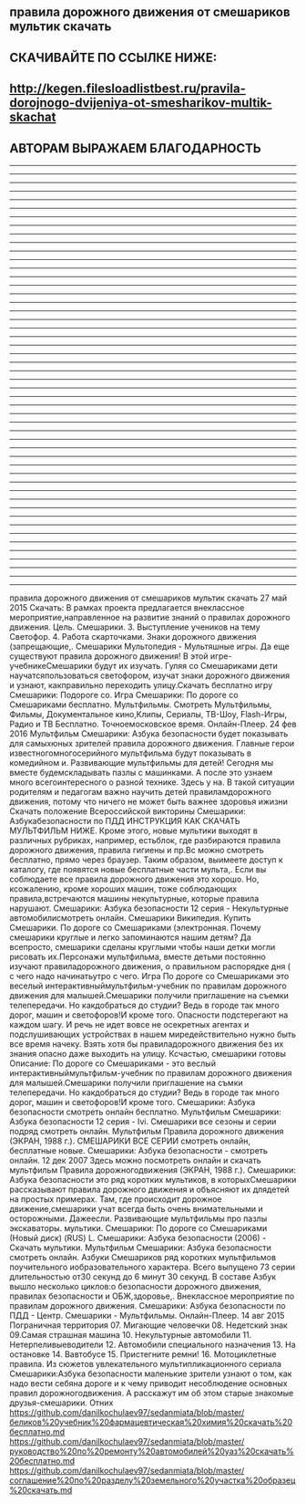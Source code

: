 правила дорожного движения от смешариков мультик скачать
--------------------------------------------------
СКАЧИВАЙТЕ ПО ССЫЛКЕ НИЖЕ:
--------------------------------------------------
http://kegen.filesloadlistbest.ru/pravila-dorojnogo-dvijeniya-ot-smesharikov-multik-skachat
--------------------------------------------------
АВТОРАМ ВЫРАЖАЕМ БЛАГОДАРНОСТЬ
--------------------------------------------------
--------------------------------------------------
--------------------------------------------------
--------------------------------------------------
--------------------------------------------------
--------------------------------------------------
--------------------------------------------------
--------------------------------------------------
--------------------------------------------------
--------------------------------------------------
--------------------------------------------------
--------------------------------------------------
--------------------------------------------------
--------------------------------------------------
--------------------------------------------------
--------------------------------------------------
--------------------------------------------------
--------------------------------------------------
--------------------------------------------------
--------------------------------------------------
--------------------------------------------------
--------------------------------------------------
--------------------------------------------------
--------------------------------------------------
--------------------------------------------------
--------------------------------------------------
--------------------------------------------------
--------------------------------------------------
--------------------------------------------------
--------------------------------------------------
--------------------------------------------------
--------------------------------------------------
--------------------------------------------------
--------------------------------------------------
--------------------------------------------------
--------------------------------------------------
--------------------------------------------------
--------------------------------------------------
--------------------------------------------------
--------------------------------------------------
--------------------------------------------------
--------------------------------------------------
--------------------------------------------------
--------------------------------------------------
--------------------------------------------------
--------------------------------------------------
--------------------------------------------------
--------------------------------------------------
--------------------------------------------------
--------------------------------------------------
--------------------------------------------------
правила дорожного движения от смешариков мультик скачать 27 май 2015  Скачать:  В рамках проекта предлагается внеклассное мероприятие,направленное на развитие знаний о правилах дорожного движения. Цель. Смешарики. 3. Выступление учеников на тему Светофор. 4. Работа скарточками. Знаки дорожного движения (запрещающие,. Смешарики  Мультопедия - Мультяшные игры. Да еще существуют правила дорожного движения! В этой игре-учебникеСмешарики будут их изучать. Гуляя со Смешариками дети научатсяпользоваться светофором, изучат знаки дорожного движения и узнают, какправильно переходить улицу.Скачать бесплатно игру Смешарики: Подороге со. Игра Смешарики: По дороге со Смешариками бесплатно. Мультфильмы. Cмотреть Мультфильмы, Фильмы, Документальное кино,Клипы, Сериалы, ТВ-Шоу, Flash-Игры, Радио и ТВ Бесплатно. Точноемосковское время. Онлайн-Плеер. 24 фев 2016  Мультфильм Смешарики: Азбука безопасности будет показывать для самыхюных зрителей правила дорожного движения. Главные герои известногомногосерийного мультфильма будут показывать в комедийном и. Развивающие мультфильмы для детей! Сегодня мы вместе будемскладывать пазлы с машинками. А после это узнаем много всегоинтересного о разной технике. Здесь у на. В такой ситуации родителям и педагогам важно научить детей правиламдорожного движения, потому что ничего не может быть важнее здоровья ижизни  Скачать положение Всероссийской викторины Смешарики: Азбукабезопасности по ПДД  ИНСТРУКЦИЯ КАК СКАЧАТЬ МУЛЬТФИЛЬМ НИЖЕ. Кроме этого, новые мультики выходят в различных рубриках, например, естьблок, где разбираются правила дорожного движения, правила гигиены и пр.Вс можно смотреть бесплатно, прямо через браузер. Таким образом, выимеете доступ к каталогу, где появятся новые бесплатные части мульта,. Если вы соблюдаете все правила дорожного движения  это хорошо. Но, ксожалению, кроме хороших машин, тоже соблюдающих правила,встречаются машины некультурные, которые правила нарушают. Смешарики: Азбука безопасности 12 серия - Некультурные автомобилисмотреть онлайн. Смешарики  Википедия. Купить Смешарики. По дороге со Смешариками (электронная. Почему смешарики круглые и легко запоминаются нашим детям? Да всепросто, смешарики сделаны круглыми чтобы наши детки могли рисовать их.Персонажи мультфильма, вместе детьми постоянно изучают правиладорожного движения, о правильном распорядке дня ( с чего надо начинатьутро с чего. Игра По дороге со Смешариками  это веселый интерактивныймультфильм-учебник по правилам дорожного движения для малышей.Смешарики получили приглашение на съемки телепередачи. Но какдобраться до студии? Ведь в городе так много дорог, машин и светофоров!И кроме того. Опасности подстерегают на каждом шагу. И речь не идет вовсе не осекретных агентах и подслушивающих устройствах  в нашем миредействительно нужно быть все время начеку. Взять хотя бы правиладорожного движения  без их знания опасно даже выходить на улицу. Ксчастью, смешарики готовы
Описание: По дороге со Смешариками - это веслый интерактивныймультфильм-учебник по правилам дорожного движения для малышей.Смешарики получили приглашение на съмки телепередачи. Но какдобраться до студии? Ведь в городе так много дорог, машин и светофоров!И кроме того. Смешарики: Азбука безопасности смотреть онлайн бесплатно. Мультфильм Смешарики: Азбука безопасности 12 серия - Ivi. Смешарики все сезоны и серии подряд смотреть онлайн. Мультфильм Правила дорожного движения (ЭКРАН, 1988 г.). СМЕШАРИКИ ВСЕ СЕРИИ смотреть онлайн, бесплатные новые. Смешарики: Азбука безопасности - смотреть онлайн. 12 дек 2007  Здесь можно посмотреть онлайн и скачать мультфильм Правила дорожногодвижения (ЭКРАН, 1988 г.). Смешарики: Азбука безопасности  это ряд коротких мультиков, в которыхСмешарики рассказывают правила дорожного движения и объясняют их длядетей на простых примерах. Там, где происходит дорожное движение,смешарики учат всегда быть очень внимательными и осторожными. Дажеесли. Развивающие мультфильмы про пазлы экскаваторы. мультики. Смешарики: По дороге со Смешариками (Новый диск) (RUS) L. Смешарики: Азбука безопасности (2006) - Скачать мультики. Мультфильм Смешарики: Азбука безопасности смотреть онлайн. Азбуки Смешариков  ряд коротких мультфильмов поучительного иобразовательного характера. Всего выпущено 73 серии длительностью от30 секунд до 6 минут 30 секунд. В составе Азбук вышло несколько циклов:о безопасности дорожного движения, правилах безопасности и ОБЖ,здоровье,. Внеклассное мероприятие по правилам дорожного движения.
Смешарики: Азбука безопасности по ПДД - Центр. Смешарики - Мультфильмы. Онлайн-Плеер. 14 авг 2015  Пограничная территория 07. Мигающие человечки 08. Недетский знак 09.Самая страшная машина 10. Некультурные автомобили 11. Нетерпеливыеводители 12. Автомобили специального назначения 13. На остановке 14. Вавтобусе 15. Пристегните ремни! 16. Мотоциклетные правила. Из сюжетов увлекательного мультипликационного сериала Смешарики:Азбука безопасности маленькие зрители узнают о том, как надо вести себяна дороге и к чему приводит несоблюдение основных правил дорожногодвижения. А расскажут им об этом старые знакомые  друзья-смешарики. Отних
https://github.com/danilkochulaev97/sedanmiata/blob/master/беликов%20учебник%20фармацевтическая%20химия%20скачать%20бесплатно.md
https://github.com/danilkochulaev97/sedanmiata/blob/master/руководство%20по%20ремонту%20автомобилей%20уаз%20скачать%20бесплатно.md
https://github.com/danilkochulaev97/sedanmiata/blob/master/соглашение%20по%20разделу%20земельного%20участка%20образец%20скачать.md